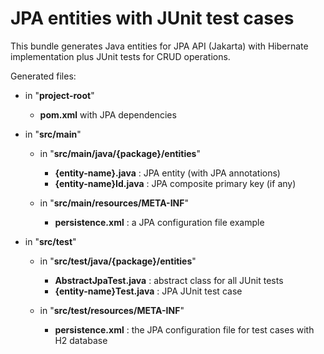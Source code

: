 # JPA entities with JUnit test cases

This bundle generates Java entities for JPA API (Jakarta) with Hibernate implementation plus JUnit tests for CRUD operations.

Generated files:

 - in "**project-root**"  
   - **pom.xml** with JPA dependencies
  
   
 - in "**src/main**"

   - in "**src/main/java/{package}/entities**"  
     - **{entity-name}.java** : JPA entity (with JPA annotations)  
     - **{entity-name}Id.java** : JPA composite primary key (if any)  
   
   - in "**src/main/resources/META-INF**"  
     - **persistence.xml** : a JPA configuration file example
   
 - in "**src/test**"
   - in "**src/test/java/{package}/entities**"  
     - **AbstractJpaTest.java** : abstract class for all JUnit tests
     - **{entity-name}Test.java** : JPA JUnit test case
 
   - in "**src/test/resources/META-INF**"  
     - **persistence.xml** : the JPA configuration file for test cases with H2 database

    
 
   